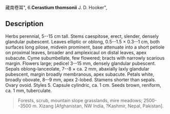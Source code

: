 藏南卷耳",
6.**Cerastium thomsonii** J. D. Hooker",

## Description
Herbs perennial, 5--15 cm tall. Stems caespitose, erect, slender, densely glandular pubescent. Leaves elliptic or oblong, 0.5--1.5 × 0.3--1 cm, both surfaces long pilose, midvein prominent, base attenuate into a short petiole on proximal leaves, broader and amplexicaul on distal leaves, apex subacute. Cyme subumbellate, few flowered; bracts with narrowly scarious margin. Flowers large; pedicel 3--15 mm, densely glandular pubescent. Sepals oblong-lanceolate, 7--8 × ca. 2 mm, abaxially laxly glandular pubescent, margin broadly membranous, apex subacute. Petals white, broadly obovate, 8--9 mm, apex 2-lobed. Stamens shorter than sepals. Ovary ovoid. Styles 5. Capsule cylindric, ca. 1 cm. Seeds brown, reniform, ca. 1 mm, tuberculate.

> Forests, scrub, mountain slope grasslands, mire meadows; 2500--3500 m. Xizang [Afghanistan, NW India, ?Kashmir, Nepal, Pakistan].
